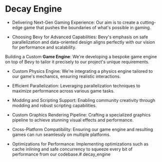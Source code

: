 # Decay Engine

* Delivering Next-Gen Gaming Experience: Our aim is to create a cutting-edge game that pushes the boundaries of what's possible in gaming.


* Choosing Bevy for Advanced Capabilities: Bevy's emphasis on safe parallelization and data-oriented design aligns perfectly with our vision for performance and scalability.

Building a Custom **Game Engine**: We're developing a bespoke game engine on top of Bevy to tailor it precisely to our project's unique requirements.

* Custom Physics Engine: We're integrating a physics engine tailored to our game's mechanics, ensuring realistic interactions.


*  Efficient Parallelization: Leveraging parallelization techniques to maximize performance across various game tasks.


* Modding and Scripting Support: Enabling community creativity through modding and robust scripting capabilities.


* Custom Graphics Rendering Pipeline: Crafting a specialized graphics pipeline to achieve stunning visual effects and performance.


* Cross-Platform Compatibility: Ensuring our game engine and resulting games can run seamlessly on multiple platforms.


* Optimizations for Performance: Implementing optimizations such as cache inlining and safe concurrency to squeeze every bit of performance from our codebase.#   d e c a y _ e n g i n e  
 